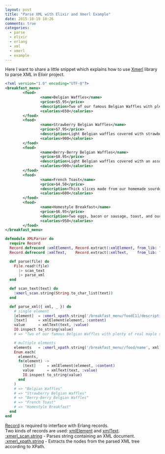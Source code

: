 ```yaml
---
layout: post
title: "Parse XML with Elixir and Xmerl Example"
date: 2015-10-19 18:26
comments: true
categories:
  - parse
  - elixir
  - erlang
  - xml
  - xmerl
  - example
---
```


Here I want to share a little snippet which explains how to use [Xmerl](http://www.erlang.org/doc/man/xmerl.html) library to parse XML in Elixir project.
<!-- more -->

``` xml simple.xml
<?xml version="1.0" encoding="UTF-8"?>
<breakfast_menu>
        <food>
                <name>Belgian Waffles</name>
                <price>$5.95</price>
                <description>Two of our famous Belgian Waffles with plenty of real maple syrup</description>
                <calories>650</calories>
        </food>
        <food>
                <name>Strawberry Belgian Waffles</name>
                <price>$7.95</price>
                <description>Light Belgian waffles covered with strawberries and whipped cream</description>
                <calories>900</calories>
        </food>
        <food>
                <name>Berry-Berry Belgian Waffles</name>
                <price>$8.95</price>
                <description>Light Belgian waffles covered with an assortment of fresh berries and whipped cream</description>
                <calories>900</calories>
        </food>
        <food>
                <name>French Toast</name>
                <price>$4.50</price>
                <description>Thick slices made from our homemade sourdough bread</description>
                <calories>600</calories>
        </food>
        <food>
                <name>Homestyle Breakfast</name>
                <price>$6.95</price>
                <description>Two eggs, bacon or sausage, toast, and our ever-popular hash browns</description>
                <calories>950</calories>
        </food>
</breakfast_menu>
```

``` elixir xml_parser.exs
defmodule XMLParser do
  require Record
  Record.defrecord :xmlElement, Record.extract(:xmlElement, from_lib: "xmerl/include/xmerl.hrl")
  Record.defrecord :xmlText,    Record.extract(:xmlText,    from_lib: "xmerl/include/xmerl.hrl")

  def parse(file) do
    File.read!(file)
      |> scan_text
      |> parse_xml
  end

  def scan_text(text) do
    :xmerl_scan.string(String.to_char_list(text))
  end

  def parse_xml({ xml, _ }) do
    # single element
    [element]  = :xmerl_xpath.string('/breakfast_menu/food[1]/description', xml)
    [text]     = xmlElement(element, :content)
    value      = xmlText(text, :value)
    IO.inspect to_string(value)
    # => "Two of our famous Belgian Waffles with plenty of real maple syrup"

    # multiple elements
    elements   = :xmerl_xpath.string('/breakfast_menu//food/name', xml)
    Enum.each(
      elements,
      fn(element) ->
        [text]     = xmlElement(element, :content)
        value      = xmlText(text, :value)
        IO.inspect to_string(value)
      end
    )
    # => "Belgian Waffles"
    # => "Strawberry Belgian Waffles"
    # => "Berry-Berry Belgian Waffles"
    # => "French Toast"
    # => "Homestyle Breakfast"
  end
end
```

[Record](http://elixir-lang.org/docs/v1.0/elixir/Record.html) is required to interface with Erlang records.<br />
Two kinds of records are used: [xmlElement](https://github.com/otphub/xmerl/blob/master/include/xmerl.hrl#L74) and [xmlText](https://github.com/otphub/xmerl/blob/master/include/xmerl.hrl#L90).<br />
[:xmerl_scan.string](http://www.erlang.org/doc/man/xmerl_scan.html#string-1) - Parses string containing an XML document.<br />
[:xmerl_xpath.string](http://www.erlang.org/doc/man/xmerl_xpath.html#string-2) - Extracts the nodes from the parsed XML tree according to XPath.

